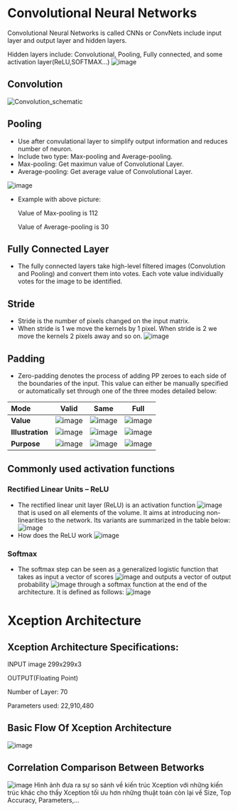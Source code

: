 # Convolutional Neural Networks
Convolutional Neural Networks is called CNNs or ConvNets include input layer and output layer and hidden layers. 

Hidden layers include: Convolutional, Pooling, Fully connected, and some activation layer(ReLU,SOFTMAX…)
![image](https://user-images.githubusercontent.com/80024215/115451412-5c4f2300-a247-11eb-947a-bb1746d44ff1.png)
## Convolution
![Convolution_schematic](https://user-images.githubusercontent.com/80024215/115451561-8c96c180-a247-11eb-83f5-261270f77cfb.gif)



## Pooling
- Use after convulational layer to simplify output information and reduces number of neuron.
- Include two type: Max-pooling and Average-pooling.
- Max-pooling: Get maximun value of Convolutional Layer.
- Average-pooling: Get average value of Convolutional Layer.

![image](https://user-images.githubusercontent.com/80024215/115450758-86541580-a246-11eb-85ba-f967d53856a1.png)
- Example with above picture:

  Value of Max-pooling is 112

  Value of Average-pooling is 30
## Fully Connected Layer 
-	The fully connected layers take high-level filtered images (Convolution and Pooling) and convert them into votes. Each vote value individually votes for the image to be identified.
## Stride
- Stride is the number of pixels changed on the input matrix. 
- When stride is 1 we move the kernels by 1 pixel. When stride is 2 we move the kernels 2 pixels away and so on.
![image](https://images.deepai.org/django-summernote/2019-06-03/56e53bc1-bac3-48f4-a08c-dce77a57464b.png)
## Padding
- Zero-padding denotes the process of adding PP zeroes to each side of the boundaries of the input. This value can either be manually specified or automatically set through one of the three modes detailed below:

| **Mode**        | Valid           | Same  | Full|
| :------------- |:-------------:| :-----:| :---:|
| **Value**      | ![image](https://user-images.githubusercontent.com/80077471/116117199-2cd86480-a6e6-11eb-84dc-11e2be71a31f.png) | ![image](https://user-images.githubusercontent.com/80077471/116117437-7032d300-a6e6-11eb-88c5-f3c2734330f3.png) |![image](https://user-images.githubusercontent.com/80077471/116117540-8c367480-a6e6-11eb-9a12-088bf0b65fa6.png)|
| **Illustration**      | ![image](https://stanford.edu/~shervine/teaching/cs-230/illustrations/padding-valid-a.png?1f58d78612f6202ce201620919d71609)      | ![image](https://stanford.edu/~shervine/teaching/cs-230/illustrations/padding-same-a.png?8b680283b10a6e131209b74e21a61213)  |![image](https://stanford.edu/~shervine/teaching/cs-230/illustrations/padding-full-a.png?b51e98467c8a77574c7e8f108654ad95)|
| **Purpose** | ![image](https://user-images.githubusercontent.com/80077471/116118273-4fb74880-a6e7-11eb-8506-6a0b7b9ba01e.png)    |   ![image](https://user-images.githubusercontent.com/80077471/116118212-45954a00-a6e7-11eb-94f6-532c57bae3b0.png) |![image](https://user-images.githubusercontent.com/80077471/116118317-5a71dd80-a6e7-11eb-921f-384a8bbd1dc9.png)|

## Commonly used activation functions
### Rectified Linear Units – ReLU 
-	The rectified linear unit layer (ReLU) is an activation function ![image](https://user-images.githubusercontent.com/80077471/116118546-a15fd300-a6e7-11eb-84cc-0f20f340eb88.png) that is used on all elements of the volume. It aims at introducing non-linearities to the network. Its variants are summarized in the table below:
![image](https://user-images.githubusercontent.com/80077471/116118646-bc324780-a6e7-11eb-8632-3b47fa6f0f32.png)
- How does the ReLU work
![image](https://user-images.githubusercontent.com/80024215/115451328-3fb2eb00-a247-11eb-800c-ca71437673ca.png)
### Softmax
- The softmax step can be seen as a generalized logistic function that takes as input a vector of scores ![image](https://user-images.githubusercontent.com/80077471/116120029-4fb84800-a6e9-11eb-9b7d-6d22c239622c.png) and outputs a vector of output probability ![image](https://user-images.githubusercontent.com/80077471/116120151-6d85ad00-a6e9-11eb-996b-e77e34cea914.png) through a softmax function at the end of the architecture. It is defined as follows:
                                  ![image](https://user-images.githubusercontent.com/80077471/116120219-83936d80-a6e9-11eb-99b0-98e4a731554f.png)



# Xception Architecture
## Xception Architecture Specifications:

  INPUT image 299x299x3

  OUTPUT(Floating Point)

  Number of Layer: 70

  Parameters used: 22,910,480
## Basic Flow Of Xception Architecture

![image](https://user-images.githubusercontent.com/80024215/115450056-a6370980-a245-11eb-967b-ce68b3d3ef2a.png)
## Correlation Comparison Between Betworks
 ![image](https://user-images.githubusercontent.com/80024215/115452348-848b5180-a248-11eb-9ac0-bc9f2a11d284.png)
Hình ảnh đưa ra sự so sánh về kiến trúc Xception với những kiến trúc khác cho thấy Xception tối ưu hơn những thuật toán còn lại về Size, Top Accuracy, Parameters,...

